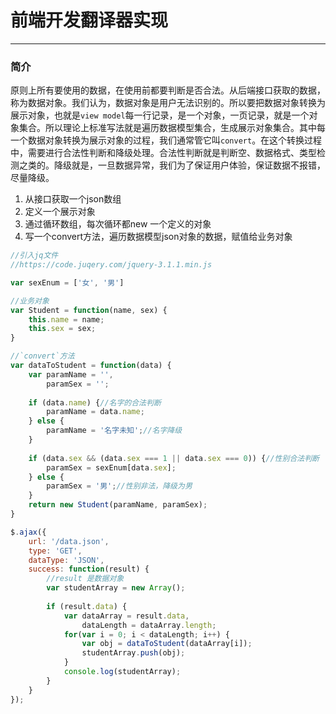 # 前端开发翻译器实现

----

### 简介

原则上所有要使用的数据，在使用前都要判断是否合法。从后端接口获取的数据，称为数据对象。我们认为，数据对象是用户无法识别的。所以要把数据对象转换为展示对象，也就是`view model`每一行记录，是一个对象，一页记录，就是一个对象集合。所以理论上标准写法就是遍历数据模型集合，生成展示对象集合。其中每一个数据对象转换为展示对象的过程，我们通常管它叫`convert`。在这个转换过程中，需要进行合法性判断和降级处理。合法性判断就是判断空、数据格式、类型检测之类的。降级就是，一旦数据异常，我们为了保证用户体验，保证数据不报错，尽量降级。

1. 从接口获取一个json数组
2. 定义一个展示对象
3. 通过循环数组，每次循环都new 一个定义的对象
4. 写一个convert方法，遍历数据模型json对象的数据，赋值给业务对象

```JavaScript
//引入jq文件
//https://code.juqery.com/jquery-3.1.1.min.js

var sexEnum = ['女', '男']

//业务对象
var Student = function(name, sex) {
	this.name = name;
	this.sex = sex;
}

//`convert`方法
var dataToStudent = function(data) {
	var paramName = '',
		paramSex = '';
		
	if (data.name) {//名字的合法判断
		paramName = data.name;
	} else {
		paramName = '名字未知';//名字降级
	}
	
	if (data.sex && (data.sex === 1 || data.sex === 0)) {//性别合法判断
		paramSex = sexEnum[data.sex];
	} else {
		paramSex = '男';//性别非法，降级为男
	}
	return new Student(paramName, paramSex);
}

$.ajax({
	url: '/data.json',
	type: 'GET',
	dataType: 'JSON',
	success: function(result) {
		//result 是数据对象
		var studentArray = new Array();
		
		if (result.data) {
			var dataArray = result.data,
				dataLength = dataArray.length;
			for(var i = 0; i < dataLength; i++) {
				var obj = dataToStudent(dataArray[i]);
				studentArray.push(obj);
			}
			console.log(studentArray);
		}
	}
});

```